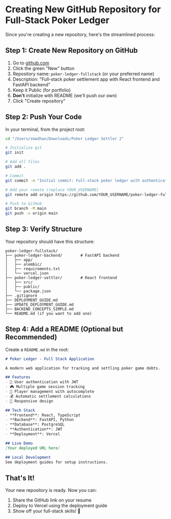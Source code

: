 # Creating New GitHub Repository for Full-Stack Poker Ledger

Since you're creating a new repository, here's the streamlined process:

## Step 1: Create New Repository on GitHub

1. Go to [github.com](https://github.com)
2. Click the green "New" button
3. Repository name: `poker-ledger-fullstack` (or your preferred name)
4. Description: "Full-stack poker settlement app with React frontend and FastAPI backend"
5. Keep it Public (for portfolio)
6. **Don't** initialize with README (we'll push our own)
7. Click "Create repository"

## Step 2: Push Your Code

In your terminal, from the project root:

```bash
cd "/Users/smadhan/Downloads/Poker Ledger Settler 2"

# Initialize git
git init

# Add all files
git add .

# Commit
git commit -m "Initial commit: Full-stack poker ledger with authentication and multi-game support"

# Add your remote (replace YOUR_USERNAME)
git remote add origin https://github.com/YOUR_USERNAME/poker-ledger-fullstack.git

# Push to GitHub
git branch -M main
git push -u origin main
```

## Step 3: Verify Structure

Your repository should have this structure:
```
poker-ledger-fullstack/
├── poker-ledger-backend/        # FastAPI backend
│   ├── app/
│   ├── alembic/
│   ├── requirements.txt
│   └── vercel.json
├── poker-ledger-settler/        # React frontend  
│   ├── src/
│   ├── public/
│   └── package.json
├── .gitignore
├── DEPLOYMENT_GUIDE.md
├── UPDATE_DEPLOYMENT_GUIDE.md
├── BACKEND_CONCEPTS_SIMPLE.md
└── README.md (if you want to add one)
```

## Step 4: Add a README (Optional but Recommended)

Create a `README.md` in the root:

```markdown
# Poker Ledger - Full Stack Application

A modern web application for tracking and settling poker game debts.

## Features
- 🔐 User authentication with JWT
- 🎮 Multiple game session tracking
- 👥 Player management with autocomplete
- 💰 Automatic settlement calculations
- 📱 Responsive design

## Tech Stack
- **Frontend**: React, TypeScript
- **Backend**: FastAPI, Python
- **Database**: PostgreSQL
- **Authentication**: JWT
- **Deployment**: Vercel

## Live Demo
[Your deployed URL here]

## Local Development
See deployment guides for setup instructions.
```

## That's It!

Your new repository is ready. Now you can:
1. Share the GitHub link on your resume
2. Deploy to Vercel using the deployment guide
3. Show off your full-stack skills! 🚀 